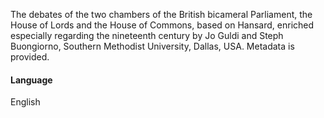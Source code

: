 The debates of the two chambers of the British bicameral Parliament, the House of Lords and the House of Commons, based on Hansard, enriched especially regarding the nineteenth century by Jo Guldi and Steph Buongiorno, Southern Methodist University, Dallas, USA. Metadata is provided.

#### Language
English
